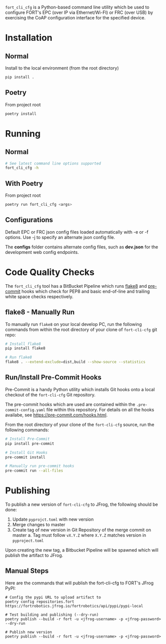 `fort_cli_cfg` is a Python-based command line utility which be used to configure
FORT's EPC (over IP via Ethernet/Wi-FI) or FRC (over USB) by exercising the CoAP
configuration interface for the specified device.

# Installation

## Normal

Install to the local environment (from the root directory)

```bash
pip install .
```

##  Poetry

From project root

```bash
poetry install
```

# Running

## Normal

```bash
# See latest command line options supported
fort_cli_cfg -h
```

## With Poetry

From project root

```bash
poetry run fort_cli_cfg <args>
```

## Configurations

Default EPC or FRC json config files loaded automatically with -e or -f options.
Use -j to specify an alternate json config file.

The **configs** folder contains alternate config files, such as **dev.json** for
the development web config endpoints.

# Code Quality Checks

The `fort_cli_cfg` tool has a BitBucket Pipeline which runs
[flake8](https://flake8.pycqa.org/en/latest/) and
[pre-commit](https://pre-commit.com/) hooks which check for PEP8 and basic
end-of-line and trailing white space checks respectively.

## flake8 - Manually Run

To manually run `flake8` on your local develop PC, run the following commands
from within the root directory of your clone of `fort-cli-cfg` git repo:

```bash
# Install flake8
pip install flake8

# Run flake8
flake8 . --extend-exclude=dist,build --show-source --statistics
```

## Run/Install Pre-Commit Hooks

Pre-Commit is a handy Python utility which installs Git hooks onto a local
checkout of the `fort-cli-cfg` Git repository.

The pre-commit hooks which are used are contained within the
`.pre-commit-config.yaml` file within this repository. For details on all the
hooks availabe, see https://pre-commit.com/hooks.html.

From the root directory of your clone of the `fort-cli-cfg` source, run the
following commands:

```bash
# Install Pre-Commit
pip install pre-commit

# Install Git Hooks
pre-commit install

# Manually run pre-commit hooks
pre-commit run --all-files
```

# Publishing

To publish a new version of `fort-cli-cfg` to JFrog, the following should be done:

1. Update `pyprojct.toml` with new version
2. Merge changes to master
3. Create tag of new version in Git Repository of the merge commit on master
   a. Tag must follow `vX.Y.Z` where `X.Y.Z` matches version in `pyproject.toml`

Upon creating the new tag, a Bitbucket Pipeline will be spawned which will
publish the artifact to JFrog.

## Manual Steps

Here are the commands that will publish the fort-cli-cfg to FORT's JFrog PyPI:

```
# Config the pypi URL to upload artifact to
poetry config repositories.fort  https://fortrobotics.jfrog.io/fortrobotics/api/pypi/pypi-local

# Test building and publishing (--dry-run)
poetry publish --build -r fort -u <jfrog-username> -p <jfrog-password> --dry-run

# Publish new version
poetry publish --build -r fort -u <jfrog-username> -p <jfrog-password>
```
